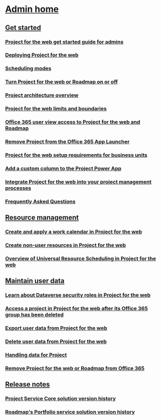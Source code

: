 # [Admin home](projectforweb-admin-home.md)

## [Get started]()
### [Project for the web get started guide for admins](project-for-the-web-get-started-guide-for-admins.md)
### [Deploying Project for the web](deploying-project.md)
### [Scheduling modes](scheduling-modes.md)
### [Turn Project for the web or Roadmap on or off](turn-project-for-the-web-off.md)
### [Project architecture overview](project-architecture-overview.md)
### [Project for the web limits and boundaries](project-for-the-web-limits-and-boundaries.md)
### [Office 365 user view access to Project for the web and Roadmap](office-365-user-view-access-to-project-and-roadmap.md)
### [Remove Project from the Office 365 App Launcher](remove-project-from-the-office-365-app-launcher.md)
### [Project for the web setup requirements for business units](project-for-the-web-setup-requirements-for-business-units.md)
### [Add a custom column to the Project Power App](add-custom-column-project-power-app.md)
### [Integrate Project for the web into your project management processes](move-to-project-for-the-web-from-project-web-app.md)
### [Frequently Asked Questions](faq.md)
## [Resource management]()
### [Create and apply a work calendar in Project for the web](create-and-apply-a-work-calendar.md)
### [Create non-user resources in Project for the web](create-nonuser-resources-in-project-for-the-web.md)
### [Overview of Universal Resource Scheduling in Project for the web](overview-universal-resource-scheduling.md)
## [Maintain user data]()
### [Learn about Dataverse security roles in Project for the web](project-for-the-web-security-roles.md)
### [Access a project in Project for the web after its Office 365 group has been deleted](access-a-project-after-group-is-deleted.md)
### [Export user data from Project for the web](export-user-data-from-project-for-the-web.md)
### [Delete user data from Project for the web](delete-user-data-from-project-for-the-web.md)
### [Handling data for Project](handling-data-for-project-for-the-web-and-roadmap.md)
### [Remove Project for the web or Roadmap from Office 365](remove-roadmap-from-office-365.md)
## [Release notes]()
### [Project Service Core solution version history](project-service-core-solution-version-history.md)
### [Roadmap's Portfolio service solution version history](roadmap-version-history.md)
